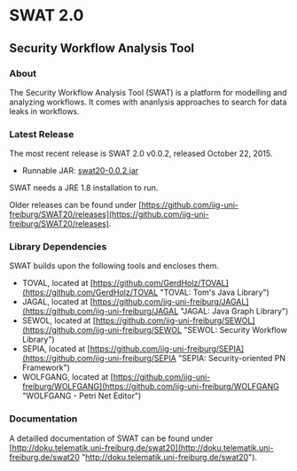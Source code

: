 SWAT 2.0
========
Security Workflow Analysis Tool
-------------------------------

### About

The Security Workflow Analysis Tool (SWAT) is a platform for modelling and analyzing workflows. It comes with ananlysis approaches to search for data leaks in workflows.

### Latest Release

The most recent release is SWAT 2.0 v0.0.2, released October 22, 2015.

* Runnable JAR: [swat20-0.0.2.jar](https://github.com/iig-uni-freiburg/SWAT20/releases/download/v0.0.2/swat20-0.0.2.jar)

SWAT needs a JRE 1.8 installation to run.

Older releases can be found under [https://github.com/iig-uni-freiburg/SWAT20/releases](https://github.com/iig-uni-freiburg/SWAT20/releases).

### Library Dependencies

SWAT builds upon the following tools and encloses them.

* TOVAL, located at [https://github.com/GerdHolz/TOVAL](https://github.com/GerdHolz/TOVAL "TOVAL: Tom's Java Library")
* JAGAL, located at [https://github.com/iig-uni-freiburg/JAGAL](https://github.com/iig-uni-freiburg/JAGAL "JAGAL: Java Graph Library")
* SEWOL, located at [https://github.com/iig-uni-freiburg/SEWOL](https://github.com/iig-uni-freiburg/SEWOL "SEWOL: Security Workflow Library")
* SEPIA, located at [https://github.com/iig-uni-freiburg/SEPIA](https://github.com/iig-uni-freiburg/SEPIA "SEPIA: Security-oriented PN Framework")
* WOLFGANG, located at [https://github.com/iig-uni-freiburg/WOLFGANG](https://github.com/iig-uni-freiburg/WOLFGANG "WOLFGANG - Petri Net Editor")

### Documentation

A detailled documentation of SWAT can be found under [http://doku.telematik.uni-freiburg.de/swat20](http://doku.telematik.uni-freiburg.de/swat20 "http://doku.telematik.uni-freiburg.de/swat20").
